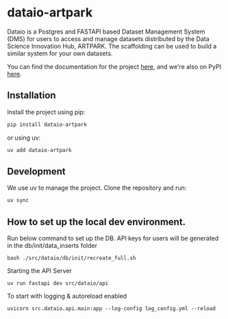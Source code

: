 # dataio-artpark

Dataio is a Postgres and FASTAPI based Dataset Management System (DMS) for users to access and manage datasets distributed by the Data Science Innovation Hub, ARTPARK. The scaffolding can be used to build a similar system for your own datasets.

You can find the documentation for the project [here](https://dataio.artpark.ai), and we're also on PyPI [here](https://pypi.org/project/dataio-artpark/).

## Installation

Install the project using pip:

```bash
pip install dataio-artpark
```

or using uv:

```bash
uv add dataio-artpark
```

## Development

We use uv to manage the project. Clone the repository and run:

```bash
uv sync
```

## How to set up the local dev environment.

Run below command to set up the DB. API keys for users will be generated in the db/init/data_inserts folder

```
bash ./src/dataio/db/init/recreate_full.sh
```

Starting the API Server

```
uv run fastapi dev src/dataio/api
```

To start with logging & autoreload enabled

```
uvicorn src.dataio.api.main:app --log-config log_config.yml --reload
```
